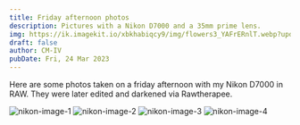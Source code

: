 ```yaml
---
title: Friday afternoon photos
description: Pictures with a Nikon D7000 and a 35mm prime lens.
img: https://ik.imagekit.io/xbkhabiqcy9/img/flowers3_YAFrERnlT.webp?updatedAt=1679671701640
draft: false
author: CM-IV
pubDate: Fri, 24 Mar 2023
---
```

Here are some photos taken on a friday afternoon with my Nikon D7000 in RAW.  They were later edited and darkened via Rawtherapee.

<img class="image" alt="nikon-image-1"  src="https://ik.imagekit.io/xbkhabiqcy9/img/pabs_WGsX8XmZs0.webp?updatedAt=1679671463677" width={860} height={392} />

<img class="image" alt="nikon-image-2"  src="https://ik.imagekit.io/xbkhabiqcy9/img/hashnode-flower_Cx_GRhH3Nd.webp?updatedAt=1679671463247" width={860} height={392} />

<img class="image" alt="nikon-image-3"  src="https://ik.imagekit.io/xbkhabiqcy9/img/rust_LPgHm4Gho.webp?updatedAt=1679671463190" width={860} height={392} />

<img class="image" alt="nikon-image-4"  src="https://ik.imagekit.io/xbkhabiqcy9/img/hashnode-gate_OQ4pis-ar.webp?updatedAt=1679671463222" width={860} height={392} />